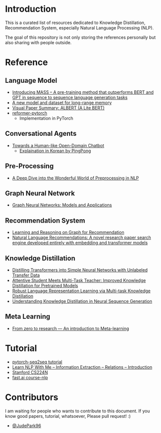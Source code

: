 # Introduction
This is a curated list of resources dedicated to Knowledge Distillation, Recommendation System, especially Natural Language Processing (NLP).

The goal of this repository is not only storing the references personally but also sharing with people outside.

# Reference

## Language Model
- [Introducing MASS – A pre-training method that outperforms BERT and GPT in sequence to sequence language generation tasks](https://www.microsoft.com/en-us/research/blog/introducing-mass-a-pre-training-method-that-outperforms-bert-and-gpt-in-sequence-to-sequence-language-generation-tasks/)
- [A new model and dataset for long-range memory](https://deepmind.com/blog/article/A_new_model_and_dataset_for_long-range_memory?fbclid=IwAR2XGjVqZgx90_S1y6e7CWR4BmAbsSspdn6Rks7BuN2Xuy3qnOpdf211bnc)
- [Visual Paper Summary: ALBERT (A Lite BERT)](https://amitness.com/2020/02/albert-visual-summary/)
- [reformer-pytorch](https://github.com/lucidrains/reformer-pytorch)
  - Implementation in PyTorch

## Conversational Agents
- [Towards a Human-like Open-Domain Chatbot](https://arxiv.org/abs/2001.09977?fbclid=IwAR1-8Qi3MNs8I8Q3yLIajkTHEJJjMWdAWRLIRC7A464mxSMJoEJDHxpGs9s)
  -  [Explaination in Korean by PingPong](https://blog.pingpong.us/meena-presentation/?fbclid=IwAR3epnb8NOQQcUQfXaJZLfGF-fhSsXV_FuVCD0yU78KOlb93Fi7KdMM51Kg)

## Pre-Processing
- [A Deep Dive into the Wonderful World of Preprocessing in NLP](https://mlexplained.com/2019/11/06/a-deep-dive-into-the-wonderful-world-of-preprocessing-in-nlp/)

## Graph Neural Network
- [Graph Neural Networks: Models and Applications](http://cse.msu.edu/~mayao4/tutorials/aaai2020/?fbclid=IwAR285UMlV8mq1PWsIyYp233m-KHTueKzJorK2uyjQeh2yIli9zw9MxLhbjs)

## Recommendation System
- [Learning and Reasoning on Graph for Recommendation](https://next-nus.github.io/)
- [Natural Language Recommendations: A novel research paper search engine developed entirely with embedding and transformer models](https://github.com/Santosh-Gupta/NaturalLanguageRecommendations)

## Knowledge Distillation
- [Distilling Transformers into Simple Neural Networks with Unlabeled Transfer Data](https://arxiv.org/abs/1910.01769)
- [Attentive Student Meets Multi-Task Teacher: Improved Knowledge Distillation for Pretrained Models](https://arxiv.org/pdf/1911.03588.pdf)
- [Robust Language Representation Learning via Multi-task Knowledge Distillation](https://www.microsoft.com/en-us/research/blog/robust-language-representation-learning-via-multi-task-knowledge-distillation/)
- [Understanding Knowledge Distillation in Neural Sequence Generation](https://www.microsoft.com/en-us/research/video/understanding-knowledge-distillation-in-neural-sequence-generation/)

## Meta Learning
- [From zero to research — An introduction to Meta-learning](https://medium.com/huggingface/from-zero-to-research-an-introduction-to-meta-learning-8e16e677f78a)

# Tutorial
- [pytorch-seq2seq tutorial](https://github.com/bentrevett/pytorch-seq2seq)
- [Learn NLP With Me – Information Extraction – Relations – Introduction](https://ryanong.co.uk/2020/02/21/day-52-learn-nlp-with-me-information-extraction-relations-introduction/)
- [Stanford CS224N](http://web.stanford.edu/class/cs224n/)
- [fast.ai course-nlp](https://github.com/fastai/course-nlp)

# Contributors
I am waiting for people who wants to contribute to this document. If you know good papers, tutorial, whatsoever, Please pull request! :) 

- [@JudePark96](https://github.com/JudePark96/)
